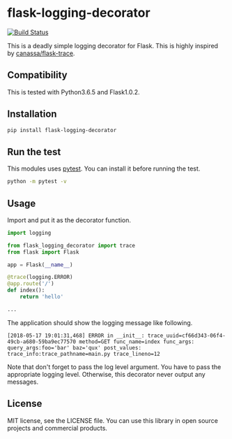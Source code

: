 # flask-logging-decorator

[![Build Status](https://travis-ci.org/sgykfjsm/flask-logging-decorator.svg?branch=master)](https://travis-ci.org/sgykfjsm/flask-logging-decorator)

This is a deadly simple logging decorator for Flask. This is highly inspired by [canassa/flask-trace](https://github.com/canassa/flask-trace).

## Compatibility

This is tested with Python3.6.5 and Flask1.0.2.

## Installation

```bash
pip install flask-logging-decorator
```

## Run the test

This modules uses [pytest](http://pytest.org/latest/). You can install it before running the test.

```bash
python -m pytest -v
```

## Usage

Import and put it as the decorator function.

```python
import logging

from flask_logging_decorator import trace
from flask import Flask

app = Flask(__name__)

@trace(logging.ERROR)
@app.route('/')
def index():
    return 'hello'

...
```

The application should show the logging message like following.

```text
[2018-05-17 19:01:31,468] ERROR in __init__: trace_uuid=cf66d343-06f4-49cb-a680-59ba9ec77570 method=GET func_name=index func_args: query_args:foo='bar' baz='qux' post_values: trace_info:trace_pathname=main.py trace_lineno=12
```

Note that don't forget to pass the log level argument. You have to pass the appropriate logging level. Otherwise, this decorator never output any messages.

## License

MIT license, see the LICENSE file. You can use this library in open source projects and commercial products.
